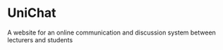 # UniChat
A website for an online communication and discussion system between lecturers and students
